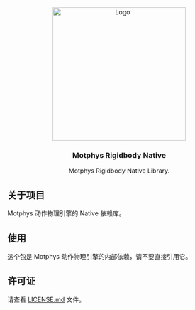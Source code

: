 <div align="center">
  <a href="https://www.motphys.com/">
    <img src="https://www.motphys.com/img/logo.868c1b7b.svg" alt="Logo" width="300" >
  </a>
  <h3 align="center">Motphys Rigidbody Native</h3>
  <p align="center">
    Motphys Rigidbody Native Library.
  </p>
</div>

## 关于项目

Motphys 动作物理引擎的 Native 依赖库。

## 使用

这个包是 Motphys 动作物理引擎的内部依赖，请不要直接引用它。

## 许可证

请查看 [LICENSE.md](LICENSE.md) 文件。
